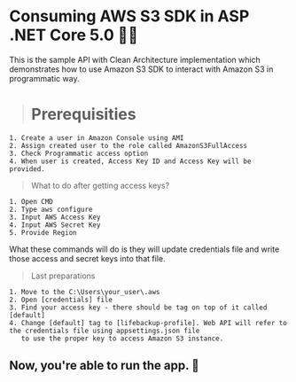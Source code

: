 # Consuming AWS S3 SDK in ASP .NET Core 5.0 🧙‍♂️

This is the sample API with Clean Architecture implementation which demonstrates how to use Amazon S3 SDK to interact with Amazon S3 in programmatic way.

> # Prerequisities

```
1. Create a user in Amazon Console using AMI
2. Assign created user to the role called AmazonS3FullAccess
3. Check Programmatic access option 
4. When user is created, Access Key ID and Access Key will be provided. 
```

> What to do after getting access keys?

```
1. Open CMD 
2. Type aws configure
3. Input AWS Access Key 
4. Input AWS Secret Key
5. Provide Region
```
What these commands will do is they will update credentials file and write those access and secret keys into that file.


> Last preparations 
```
1. Move to the C:\Users\your_user\.aws
2. Open [credentials] file
3. Find your access key - there should be tag on top of it called [default]
4. Change [default] tag to [lifebackup-profile]. Web API will refer to the credentials file using appsettings.json file 
   to use the proper key to access Amazon S3 instance.
```

## Now, you're able to run the app. 🎉
